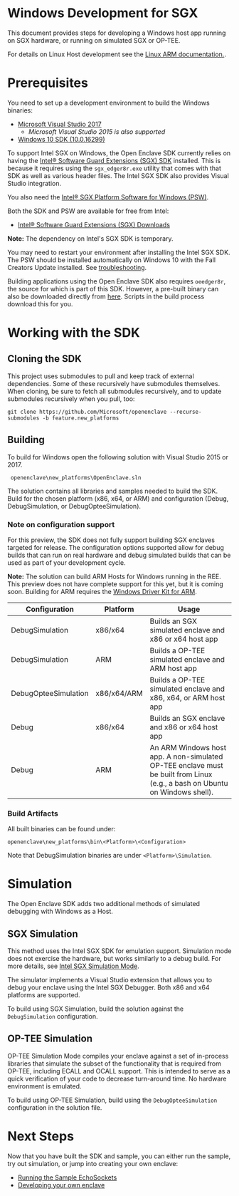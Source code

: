 Windows Development for SGX
=============

This document provides steps for developing a Windows host app running on SGX hardware,
or running on simulated SGX or OP-TEE.

For details on Linux Host development see the [Linux ARM documentation.](linux_arm_dev.md).

# Prerequisites

You need to set up a development environment to build the Windows binaries:

- [Microsoft Visual Studio 2017](https://www.visualstudio.com/downloads/)
    - _Microsoft Visual Studio 2015 is also supported_
- [Windows 10 SDK (10.0.16299)](https://developer.microsoft.com/en-us/windows/downloads/sdk-archive)

To support Intel SGX on Windows, the Open Enclave SDK currently relies on having the 
[Intel® Software Guard Extensions (SGX) SDK](https://software.intel.com/sites/default/files/managed/d1/0a/Intel-SGX-SDK-Release-Notes-for-Windows-OS.pdf)
installed. This is because it requires using the `sgx_edger8r.exe` utility that comes
with that SDK as well as various header files. The Intel SGX SDK also provides Visual Studio integration.

You also need the 
[Intel® SGX Platform Software for Windows (PSW)](https://software.intel.com/sites/default/files/managed/0f/c8/Intel-SGX-PSW-Release-Notes-for-Windows-OS.pdf).

Both the SDK and PSW are available for free from Intel:

* [Intel® Software Guard Extensions (SGX) Downloads](https://software.intel.com/en-us/sgx-sdk/download)

**Note:** The dependency on Intel's SGX SDK is temporary.

You may need to restart your environment after installing the Intel SGX SDK.
The PSW should be installed automatically on Windows 10 with the Fall Creators Update installed.
See [troubleshooting](../../docs/GettingStartedDocs/GettingStarted.Windows.md#troubleshooting).

Building applications using the Open Enclave SDK also requires `oeedger8r`, 
the source for which is part of this SDK.
However, a pre-built binary can also be downloaded directly from [here](https://oedownload.blob.core.windows.net/binaries/oeedger8r.exe).
Scripts in the build process download this for you.

# Working with the SDK

## Cloning the SDK

This project uses submodules to pull and keep track of external dependencies. 
Some of these recursively have submodules themselves. 
When cloning, be sure to fetch all submodules recursively, and to update submodules
recursively when you pull, too:

```
git clone https://github.com/Microsoft/openenclave --recurse-submodules -b feature.new_platforms
```

## Building

To build for Windows open the following solution with Visual Studio 2015 or 2017.

```
 openenclave\new_platforms\OpenEnclave.sln
 ```

The solution contains all libraries and samples needed to build the SDK. 
Build for the chosen platform (x86, x64, or ARM) and configuration (Debug, DebugSimulation,
or DebugOpteeSimulation).

### Note on configuration support

For this preview, the SDK does not fully support building SGX enclaves targeted for release.
The configuration options supported allow for debug builds that can run on real hardware and
debug simulated builds that can be used as part of your development cycle.

**Note:** The solution can build ARM Hosts for Windows running in the REE. This preview does not have complete support for this yet, but it is coming soon. Building for ARM requires the [Windows Driver Kit for ARM](https://docs.microsoft.com/en-us/windows-hardware/drivers/download-the-wdk).

| Configuration        | Platform    | Usage                                                                            |
| -------------------- | ----------- | -------------------------------------------------------------------------------- |
| DebugSimulation      | x86/x64     | Builds an SGX simulated enclave and x86 or x64 host app                             |
| DebugSimulation      | ARM         | Builds a OP-TEE simulated enclave and ARM host app                               |
| DebugOpteeSimulation | x86/x64/ARM | Builds a OP-TEE simulated enclave and x86, x64, or ARM host app                       |
| Debug                | x86/x64     | Builds an SGX enclave and x86 or x64 host app                                       |
| Debug                | ARM         | An ARM Windows host app. A non-simulated OP-TEE enclave must be built from Linux  (e.g., a bash on Ubuntu on Windows shell). |

### Build Artifacts

All built binaries can be found under:

```
openenclave\new_platforms\bin\<Platform>\<Configuration>
```

Note that DebugSimulation binaries are under `<Platform>\Simulation`.

# Simulation
The Open Enclave SDK adds two additional methods of simulated debugging with Windows as a Host.

## SGX Simulation

This method uses the Intel SGX SDK for emulation support. Simulation mode does not exercise the hardware, but works similarly to a debug build. For more details, see [Intel SGX Simulation Mode](https://software.intel.com/en-us/blogs/2016/05/30/usage-of-simulation-mode-in-sgx-enhanced-application).

The simulator implements a Visual Studio extension that allows you to debug your enclave using the Intel SGX Debugger. Both x86 and x64 platforms are supported.

To build using SGX Simulation, build the solution against the `DebugSimulation` configuration.

## OP-TEE Simulation

OP-TEE Simulation Mode compiles your enclave against a set of in-process libraries that simulate the subset of the functionality that is required from OP-TEE, including ECALL and OCALL support.
This is intended to serve as a quick verification of your code to decrease turn-around time. No hardware environment is emulated.

To build using OP-TEE Simulation, build using the `DebugOpteeSimulation` configuration in the solution file.

# Next Steps

Now that you have built the SDK and sample, you can either run the sample, try out simulation, or jump into creating your own enclave:

* [Running the Sample EchoSockets](sample_sockets.md#sgx)
* [Developing your own enclave](new_platform_dev.md)
